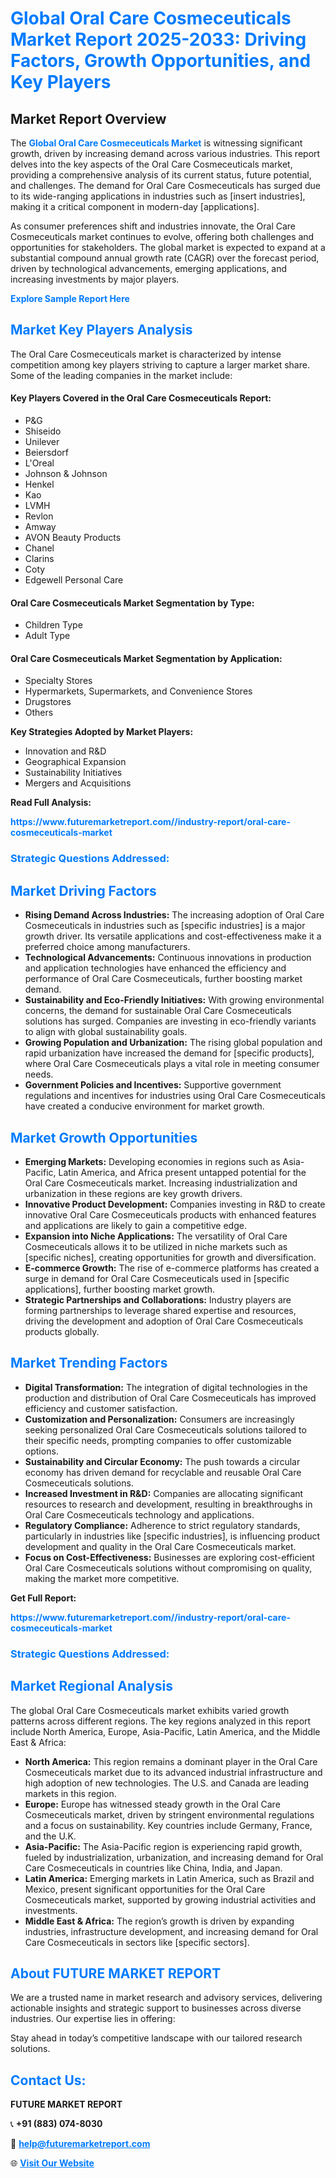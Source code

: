 <h1 style="color: #007BFF;">Global Oral Care Cosmeceuticals Market Report 2025-2033: Driving Factors, Growth Opportunities, and Key Players</h1>

<section id="overview">
<h2>Market Report Overview</h2>
<p>The <a href="https://www.futuremarketreport.com//industry-report/oral-care-cosmeceuticals-market" style="color: #007BFF; text-decoration: none;"><strong>Global Oral Care Cosmeceuticals Market</strong></a> is witnessing significant growth, driven by increasing demand across various industries. This report delves into the key aspects of the Oral Care Cosmeceuticals market, providing a comprehensive analysis of its current status, future potential, and challenges. The demand for Oral Care Cosmeceuticals has surged due to its wide-ranging applications in industries such as [insert industries], making it a critical component in modern-day [applications].</p>
<p>As consumer preferences shift and industries innovate, the Oral Care Cosmeceuticals market continues to evolve, offering both challenges and opportunities for stakeholders. The global market is expected to expand at a substantial compound annual growth rate (CAGR) over the forecast period, driven by technological advancements, emerging applications, and increasing investments by major players.</p>
</section>

<section id="overview">
<p><a href="https://www.futuremarketreport.com//request-sample/reportId=51266" style="color: #007BFF; text-decoration: none;"><strong>Explore Sample Report Here</strong></a></p>
</section>

<section id="key-players">
<h2 style="color: #007BFF;">Market Key Players Analysis</h2>
<p>The Oral Care Cosmeceuticals market is characterized by intense competition among key players striving to capture a larger market share. Some of the leading companies in the market include:</p>
<h4>Key Players Covered in the Oral Care Cosmeceuticals Report:</h4>
<ul><li>P&amp;G</li><li>Shiseido</li><li>Unilever</li><li>Beiersdorf</li><li>L&#039;Oreal</li><li>Johnson &amp; Johnson</li><li>Henkel</li><li>Kao</li><li>LVMH</li><li>Revlon</li><li>Amway</li><li>AVON Beauty Products</li><li>Chanel</li><li>Clarins</li><li>Coty</li><li>Edgewell Personal Care</li></ul>
<h4>Oral Care Cosmeceuticals Market Segmentation by Type:</h4>
<ul><li>Children Type</li><li>Adult Type</li></ul>

<h4>Oral Care Cosmeceuticals Market Segmentation by Application:</h4>
<ul><li>Specialty Stores</li><li>Hypermarkets, Supermarkets, and Convenience Stores</li><li>Drugstores</li><li>Others</li></ul>
<p><strong>Key Strategies Adopted by Market Players:</strong></p>
<ul>
<li>Innovation and R&D</li>
<li>Geographical Expansion</li>
<li>Sustainability Initiatives</li>
<li>Mergers and Acquisitions</li>
</ul>
</section>

<section>
<p><strong>Read Full Analysis: </strong></p><a href="https://www.futuremarketreport.com//industry-report/oral-care-cosmeceuticals-market" style="color: #007BFF; text-decoration: none;"><strong>https://www.futuremarketreport.com//industry-report/oral-care-cosmeceuticals-market</strong></a>
<h3 style="color: #007BFF;">Strategic Questions Addressed:</h3>
</section>

<section id="driving-factors">
<h2 style="color: #007BFF;">Market Driving Factors</h2>
<ul>
<li><strong>Rising Demand Across Industries:</strong> The increasing adoption of Oral Care Cosmeceuticals in industries such as [specific industries] is a major growth driver. Its versatile applications and cost-effectiveness make it a preferred choice among manufacturers.</li>
<li><strong>Technological Advancements:</strong> Continuous innovations in production and application technologies have enhanced the efficiency and performance of Oral Care Cosmeceuticals, further boosting market demand.</li>
<li><strong>Sustainability and Eco-Friendly Initiatives:</strong> With growing environmental concerns, the demand for sustainable Oral Care Cosmeceuticals solutions has surged. Companies are investing in eco-friendly variants to align with global sustainability goals.</li>
<li><strong>Growing Population and Urbanization:</strong> The rising global population and rapid urbanization have increased the demand for [specific products], where Oral Care Cosmeceuticals plays a vital role in meeting consumer needs.</li>
<li><strong>Government Policies and Incentives:</strong> Supportive government regulations and incentives for industries using Oral Care Cosmeceuticals have created a conducive environment for market growth.</li>
</ul>
</section>

<section id="growth-opportunities">
<h2 style="color: #007BFF;">Market Growth Opportunities</h2>
<ul>
<li><strong>Emerging Markets:</strong> Developing economies in regions such as Asia-Pacific, Latin America, and Africa present untapped potential for the Oral Care Cosmeceuticals market. Increasing industrialization and urbanization in these regions are key growth drivers.</li>
<li><strong>Innovative Product Development:</strong> Companies investing in R&D to create innovative Oral Care Cosmeceuticals products with enhanced features and applications are likely to gain a competitive edge.</li>
<li><strong>Expansion into Niche Applications:</strong> The versatility of Oral Care Cosmeceuticals allows it to be utilized in niche markets such as [specific niches], creating opportunities for growth and diversification.</li>
<li><strong>E-commerce Growth:</strong> The rise of e-commerce platforms has created a surge in demand for Oral Care Cosmeceuticals used in [specific applications], further boosting market growth.</li>
<li><strong>Strategic Partnerships and Collaborations:</strong> Industry players are forming partnerships to leverage shared expertise and resources, driving the development and adoption of Oral Care Cosmeceuticals products globally.</li>
</ul>
</section>

<section id="trending-factors">
<h2 style="color: #007BFF;">Market Trending Factors</h2>
<ul>
<li><strong>Digital Transformation:</strong> The integration of digital technologies in the production and distribution of Oral Care Cosmeceuticals has improved efficiency and customer satisfaction.</li>
<li><strong>Customization and Personalization:</strong> Consumers are increasingly seeking personalized Oral Care Cosmeceuticals solutions tailored to their specific needs, prompting companies to offer customizable options.</li>
<li><strong>Sustainability and Circular Economy:</strong> The push towards a circular economy has driven demand for recyclable and reusable Oral Care Cosmeceuticals solutions.</li>
<li><strong>Increased Investment in R&D:</strong> Companies are allocating significant resources to research and development, resulting in breakthroughs in Oral Care Cosmeceuticals technology and applications.</li>
<li><strong>Regulatory Compliance:</strong> Adherence to strict regulatory standards, particularly in industries like [specific industries], is influencing product development and quality in the Oral Care Cosmeceuticals market.</li>
<li><strong>Focus on Cost-Effectiveness:</strong> Businesses are exploring cost-efficient Oral Care Cosmeceuticals solutions without compromising on quality, making the market more competitive.</li>
</ul>
</section>

<section>
<p><strong>Get Full Report: </strong></p><a href="https://www.futuremarketreport.com//industry-report/oral-care-cosmeceuticals-market" style="color: #007BFF; text-decoration: none;"><strong>https://www.futuremarketreport.com//industry-report/oral-care-cosmeceuticals-market</strong></a>
<h3 style="color: #007BFF;">Strategic Questions Addressed:</h3>
</section>


<section id="regional-analysis">
<h2 style="color: #007BFF;">Market Regional Analysis</h2>
<p>The global Oral Care Cosmeceuticals market exhibits varied growth patterns across different regions. The key regions analyzed in this report include North America, Europe, Asia-Pacific, Latin America, and the Middle East & Africa:</p>
<ul>
<li><strong>North America:</strong> This region remains a dominant player in the Oral Care Cosmeceuticals market due to its advanced industrial infrastructure and high adoption of new technologies. The U.S. and Canada are leading markets in this region.</li>
<li><strong>Europe:</strong> Europe has witnessed steady growth in the Oral Care Cosmeceuticals market, driven by stringent environmental regulations and a focus on sustainability. Key countries include Germany, France, and the U.K.</li>
<li><strong>Asia-Pacific:</strong> The Asia-Pacific region is experiencing rapid growth, fueled by industrialization, urbanization, and increasing demand for Oral Care Cosmeceuticals in countries like China, India, and Japan.</li>
<li><strong>Latin America:</strong> Emerging markets in Latin America, such as Brazil and Mexico, present significant opportunities for the Oral Care Cosmeceuticals market, supported by growing industrial activities and investments.</li>
<li><strong>Middle East & Africa:</strong> The region’s growth is driven by expanding industries, infrastructure development, and increasing demand for Oral Care Cosmeceuticals in sectors like [specific sectors].</li>
</ul>
</section>

<footer>
<h2 style="color: #007BFF;">About FUTURE MARKET REPORT</h2>
<p>We are a trusted name in market research and advisory services, delivering actionable insights and strategic support to businesses across diverse industries. Our expertise lies in offering:</p>

<p>Stay ahead in today’s competitive landscape with our tailored research solutions.</p>

<h2 style="color: #007BFF;">Contact Us:</h2>
<p><strong>FUTURE MARKET REPORT</strong></p>
<p>📞 <strong>+91 (883) 074-8030</strong></p>
<p>📧 <strong><a href="mailto:help@futuremarketreport.com" style="color: #007BFF;">help@futuremarketreport.com</a></strong></p>
<p>🌐 <strong><a href="https://www.futuremarketreport.com/" style="color: #007BFF;">Visit Our Website</a></strong></p>
</footer>